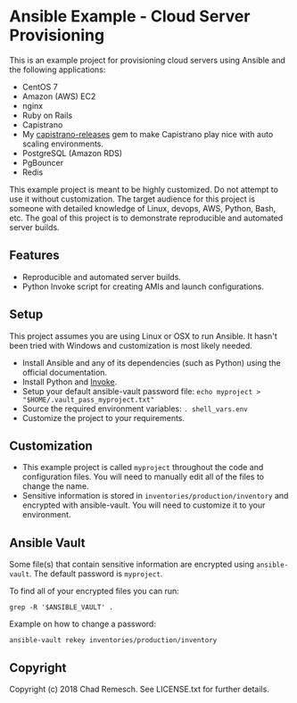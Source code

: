 # Ansible Example - Cloud Server Provisioning

This is an example project for provisioning cloud servers using Ansible and the following applications:

* CentOS 7
* Amazon (AWS) EC2
* nginx
* Ruby on Rails
* Capistrano
* My [capistrano-releases](https://github.com/chadrem/capistrano-releases) gem to make Capistrano play nice with auto scaling environments.
* PostgreSQL (Amazon RDS)
* PgBouncer
* Redis

This example project is meant to be highly customized.
Do not attempt to use it without customization.
The target audience for this project is someone with detailed knowledge of Linux, devops, AWS, Python, Bash, etc.
The goal of this project is to demonstrate reproducible and automated server builds.

## Features

* Reproducible and automated server builds.
* Python Invoke script for creating AMIs and launch configurations.

## Setup

This project assumes you are using Linux or OSX to run Ansible.
It hasn't been tried with Windows and customization is most likely needed.

* Install Ansible and any of its dependencies (such as Python) using the official documentation.
* Install Python and [Invoke](http://www.pyinvoke.org).
* Setup your default ansible-vault password file: ````echo myproject > "$HOME/.vault_pass_myproject.txt"````
* Source the required environment variables: ````. shell_vars.env````
* Customize the project to your requirements.

## Customization

* This example project is called ````myproject```` throughout the code and configuration files. You will need to manually edit all of the files to change the name.
* Sensitive information is stored in ````inventories/production/inventory```` and encrypted with ansible-vault. You will need to customize it to your environment.

## Ansible Vault

Some file(s) that contain sensitive information are encrypted using ````ansible-vault````.
The default password is ````myproject````.

To find all of your encrypted files you can run:

````grep -R '$ANSIBLE_VAULT' .````

Example on how to change a password:

````ansible-vault rekey inventories/production/inventory````

## Copyright

Copyright (c) 2018 Chad Remesch. See LICENSE.txt for
further details.

